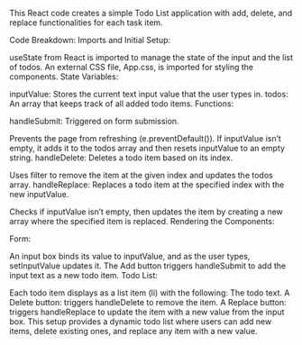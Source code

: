 
This React code creates a simple Todo List application with add, delete, and replace functionalities for each task item.

Code Breakdown:
Imports and Initial Setup:

useState from React is imported to manage the state of the input and the list of todos.
An external CSS file, App.css, is imported for styling the components.
State Variables:

inputValue: Stores the current text input value that the user types in.
todos: An array that keeps track of all added todo items.
Functions:

handleSubmit: Triggered on form submission.

Prevents the page from refreshing (e.preventDefault()).
If inputValue isn’t empty, it adds it to the todos array and then resets inputValue to an empty string.
handleDelete: Deletes a todo item based on its index.

Uses filter to remove the item at the given index and updates the todos array.
handleReplace: Replaces a todo item at the specified index with the new inputValue.

Checks if inputValue isn’t empty, then updates the item by creating a new array where the specified item is replaced.
Rendering the Components:

Form:

An input box binds its value to inputValue, and as the user types, setInputValue updates it.
The Add button triggers handleSubmit to add the input text as a new todo item.
Todo List:

Each todo item displays as a list item (li) with the following:
The todo text.
A Delete button: triggers handleDelete to remove the item.
A Replace button: triggers handleReplace to update the item with a new value from the input box.
This setup provides a dynamic todo list where users can add new items, delete existing ones, and replace any item with a new value.
